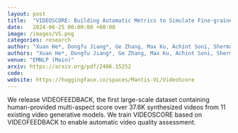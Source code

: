 ```yaml
---
layout: post
title:  "VIDEOSCORE: Building Automatic Metrics to Simulate Fine-grained Human Feedback for Video Generation"
date:   2024-06-25 00:00:00 +00:00
image: /images/VS.png
categories: research
author: "Xuan He*, Dongfu Jiang*, Ge Zhang, Max Ku, Achint Soni, Sherman Siu, Haonan Chen, Abhraneil Chandra, Ziyan Jiang, Aaran Arulraj, Kai Wang, Quy Duc Do, Yuansheng Ni, Bohan Lyu, Yaswanth Narsupalli, Rongqi Fan, Zhiheng Lyu, Yuchen Lin, Wenhu Chen"
authors: "Xuan He*, Dongfu Jiang*, Ge Zhang, Max Ku, Achint Soni, Sherman Siu, Haonan Chen, Abhraneil Chandra, Ziyan Jiang, Aaran Arulraj, Kai Wang, Quy Duc Do, Yuansheng Ni, Bohan Lyu, Yaswanth Narsupalli, Rongqi Fan, Zhiheng Lyu, Yuchen Lin, Wenhu Chen"
venue: "EMNLP (Main)"
arxiv: https://arxiv.org/pdf/2406.15252
code: 
website: https://huggingface.co/spaces/Mantis-VL/VideoScore
---
```

We release VIDEOFEEDBACK, the first large-scale dataset containing human-provided multi-aspect score over 37.6K synthesized videos from 11 existing video generative models. We train VIDEOSCORE based on VIDEOFEEDBACK to enable automatic video quality assessment.